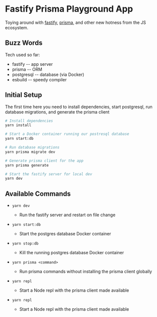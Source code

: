 # Fastify Prisma Playground App

Toying around with [fastify](https://www.fastify.io/), [prisma](https://www.prisma.io), and other new hotness from the JS ecosystem.

## Buzz Words

Tech used so far:

- fastify -- app server
- prisma -- ORM
- postgresql -- database (via Docker)
- esbuild -- speedy compiler

## Initial Setup

The first time here you need to install dependencies, start postgresql, run database migrations, and generate the prisma client

```sh
# Install dependencies
yarn install

# Start a Docker container running our postresql database
yarn start:db

# Run database migrations
yarn prisma migrate dev

# Generate prisma client for the app
yarn prisma generate

# Start the fastify server for local dev
yarn dev
```

## Available Commands

- `yarn dev`

  - Run the fastify server and restart on file change

- `yarn start:db`

  - Start the postgres database Docker container

- `yarn stop:db`

  - Kill the running postgres database Docker container

- `yarn prisma <command>`

  - Run prisma commands without installing the prisma client globally

- `yarn repl`

  - Start a Node repl with the prisma client made available

- `yarn repl`

  - Start a Node repl with the prisma client made available
